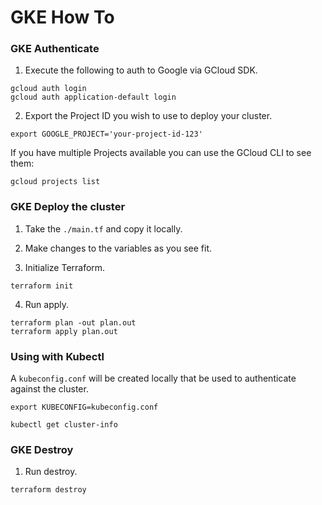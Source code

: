 # GKE How To

### GKE Authenticate
1) Execute the following to auth to Google via GCloud SDK.

```
gcloud auth login
gcloud auth application-default login
```

2) Export the Project ID you wish to use to deploy your cluster.
```
export GOOGLE_PROJECT='your-project-id-123'
```

If you have multiple Projects available you can use the GCloud CLI to see them:
```
gcloud projects list
```

### GKE Deploy the cluster
1) Take the `./main.tf` and copy it locally.

2) Make changes to the variables as you see fit.

3) Initialize Terraform.
```
terraform init
```

4) Run apply.
```
terraform plan -out plan.out
terraform apply plan.out
```

### Using with Kubectl
A `kubeconfig.conf` will be created locally that be used to authenticate against the cluster.

```
export KUBECONFIG=kubeconfig.conf

kubectl get cluster-info

```
### GKE Destroy
1) Run destroy.
```
terraform destroy
```